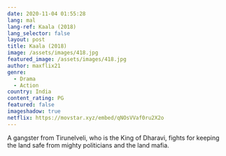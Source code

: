 ```yaml
---
date: 2020-11-04 01:55:28
lang: mal
lang-ref: Kaala (2018)
lang_selector: false
layout: post
title: Kaala (2018)
image: /assets/images/418.jpg
featured_image: /assets/images/418.jpg
author: maxflix21
genre:
  - Drama
  - Action
country: India
content_rating: PG
featured: false
imageshadow: true
netflix: https://movstar.xyz/embed/qNOsVVaf0ru2X2o
---
```

A gangster from Tirunelveli, who is the King of Dharavi, fights for keeping the land safe from mighty politicians and the land mafia.